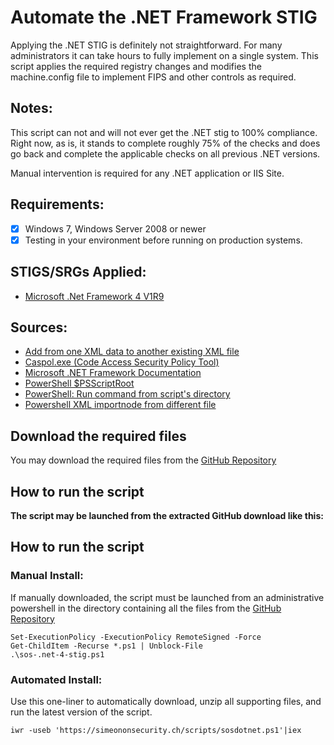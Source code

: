 # Automate the .NET Framework STIG

Applying the .NET STIG is definitely not straightforward. For many administrators it can take hours to fully implement on a single system. This script applies the required registry changes and modifies the machine.config file to implement FIPS and other controls as required.

## Notes:

This script can not and will not ever get the .NET stig to 100% compliance. Right now, as is, it stands to complete roughly 75% of the checks and does go back and complete the applicable checks on all previous .NET versions.

Manual intervention is required for any .NET application or IIS Site.

## Requirements: 
- [X] Windows 7, Windows Server 2008 or newer
- [X] Testing in your environment before running on production systems. 

## STIGS/SRGs Applied:

- [Microsoft .Net Framework 4 V1R9](https://dl.dod.cyber.mil/wp-content/uploads/stigs/zip/U_MS_DotNet_Framework_4-0_V1R9_STIG.zip)

## Sources:

- [Add from one XML data to another existing XML file](http://www.maxtblog.com/2012/11/add-from-one-xml-data-to-another-existing-xml-file/)
- [Caspol.exe (Code Access Security Policy Tool)](https://docs.microsoft.com/en-us/dotnet/framework/tools/caspol-exe-code-access-security-policy-tool)
- [Microsoft .NET Framework Documentation](https://docs.microsoft.com/en-us/dotnet/framework/)
- [PowerShell $PSScriptRoot](https://riptutorial.com/powershell/example/27231/-psscriptroot)
- [PowerShell: Run command from script's directory](https://stackoverflow.com/questions/4724290/powershell-run-command-from-scripts-directory)
- [Powershell XML importnode from different file](https://stackoverflow.com/questions/9944885/powershell-xml-importnode-from-different-file)

## Download the required files

You may download the required files from the [GitHub Repository](https://raw.githubusercontent.com/simeononsecurity/.NET-STIG-Script/)

## How to run the script

**The script may be launched from the extracted GitHub download like this:**

## How to run the script
### Manual Install:
If manually downloaded, the script must be launched from an administrative powershell in the directory containing all the files from the [GitHub Repository](https://github.com/simeononsecurity/.NET-STIG-Script)
```
Set-ExecutionPolicy -ExecutionPolicy RemoteSigned -Force
Get-ChildItem -Recurse *.ps1 | Unblock-File
.\sos-.net-4-stig.ps1
```
### Automated Install:
Use this one-liner to automatically download, unzip all supporting files, and run the latest version of the script.
```
iwr -useb 'https://simeononsecurity.ch/scripts/sosdotnet.ps1'|iex
```
